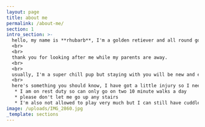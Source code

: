 ```yaml
---
layout: page
title: about me
permalink: /about-me/
section: 1
intro_section: >- 
  hello, my name is **rhubarb**, I'm a golden retiever and all round good girl 
  <br>
  <br>
  thank you for looking after me while my parents are away.
  <br>
  <br>
  usually, I'm a super chill pup but staying with you will be new and exciting.
  <br>
  here's something you should know, I have got a little injury so I need your help...
   * I am on rest duty so can only go on two 10 minute walks a day
   * please don't let me go up any stairs
   * I'm also not allowed to play very much but I can still have cuddles
image: /uploads/IMG_2860.jpg
_template: sections
---
```



